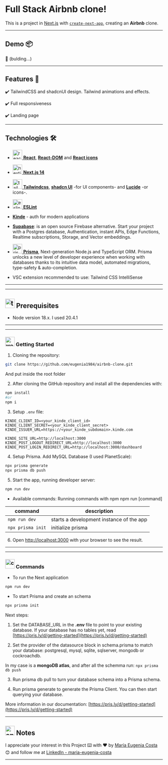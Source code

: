 #  Full Stack Airbnb clone!

This is a project in [Next.js](https://nextjs.org/) with [`create-next-app`](https://github.com/vercel/next.js/tree/canary/packages/create-next-app), creating an **Airbnb** clone.


---

## Demo 📦

📌 (bulding...)

---

## Features 📢


✔️ TailwindCSS and shadcnUI design. Tailwind animations and effects.

✔️ Full responsiveness

✔️ Landing page


---

## Technologies 🛠️


- [<img width="30" height="30" src="https://img.icons8.com/plasticine/30/react.png" alt="react"/> **React**](https://react.dev/), [**React-DOM**](https://www.npmjs.com/package/react-dom) and  [**React icons**](https://react-icons.github.io/react-icons/)

- [<img width="30" height="30" src="https://img.icons8.com/fluency-systems-regular/30/nextjs.png" alt="nextjs"/> **Next.js 14**](https://nextjs.org/)

- [<img width="30" height="30" src="https://img.icons8.com/color/30/tailwindcss.png" alt="tailwindcss"/> **Tailwindcss**](https://tailwindcss.com/), [**shadcn UI**](https://ui.shadcn.com/) -for UI components- and [**Lucide**](https://lucide.dev/) -or icons-.

- [<img width="30" height="30" src="https://img.icons8.com/color/30/eslint.png" alt="eslint"/> **ESLint**](https://eslint.org/)

- [**Kinde**](https://kinde.com/) - auth for modern applications

- [**Supabase**](https://supabase.com/):  is an open source Firebase alternative. Start your project with a Postgres database, Authentication, instant APIs, Edge Functions, Realtime subscriptions, Storage, and Vector embeddings.

- [<img width="30" height="30" src="https://img.icons8.com/ios/30/prisma-orm.png" alt="prisma orm"/> **Prisma**](https://www.prisma.io/), Next-generation Node.js and TypeScript ORM. Prisma unlocks a new level of developer experience when working with databases thanks to its intuitive data model, automated migrations, type-safety & auto-completion.


- VSC extension recommended to use: Tailwind CSS IntelliSense

---
---

## <img width="30" height="30" src="https://img.icons8.com/nolan/30/todo-list.png" alt="todo-list"/> Prerequisites

- Node version 18.x. I used 20.4.1

---
---


### <img width="30" height="30" src="https://img.icons8.com/dusk/30/workstation.png" alt="workstation"/>  Getting Started

1. Cloning the repository: 

```BASH
git clone https://github.com/eugenia1984/airbnb-clone.git
```

And put inside the root folder

2. After cloning the GitHub repository and install all the dependencies with:

```BASH
npm install
#or
npm i
``` 

3. Setup ``.env`` file:

```
KINDE_CLIENT_ID=<your_kinde_client_id>
KINDE_CLIENT_SECRET=<your_kinde_client_secret>
KINDE_ISSUER_URL=https://<your_kinde_subdomain>.kinde.com

KINDE_SITE_URL=http://localhost:3000
KINDE_POST_LOGOUT_REDIRECT_URL=http://localhost:3000
KINDE_POST_LOGIN_REDIRECT_URL=http://localhost:3000/dashboard
```

4. Setup Prisma. Add MySQL Database (I used PlanetScale):

```BASH
npx prisma generate
npx prisma db push
```

5. Start the app, running developer server:

```BASH
npm run dev
```

- Available commands: Running commands with npm npm run [command]

| command | description |
| ------- | ----------- |
| `npm run dev` | starts a development instance of the app |
| `npx prisma init` | initialize prisma|

6. Open [http://localhost:3000](http://localhost:3000) with your browser to see the result.


---
---

### <img width="30" height="30" src="https://img.icons8.com/color/30/command-line.png" alt="command-line"/> Commands

- To run the Next application

```BASH
npm run dev
``` 

- To start Prisma and create an schema

```BASH
npx prisma init
``` 

Next steps:

1. Set the DATABASE_URL in the **.env** file to point to your existing database. If your database has no tables yet, read [https://pris.ly/d/getting-started](https://pris.ly/d/getting-started)

2. Set the provider of the datasource block in schema.prisma to match your database: postgresql, mysql, sqlite, sqlserver, mongodb or cockroachdb.

In my case is a **mongoDB atlas**, and after all the schemma run: `npx prisma db push`

3. Run prisma db pull to turn your database schema into a Prisma schema.

4. Run prisma generate to generate the Prisma Client. You can then start querying your database.

More information in our documentation: [https://pris.ly/d/getting-started](https://pris.ly/d/getting-started)


---



## <img width="30" height="30" src="https://img.icons8.com/dusk/30/apple-notes.png" alt="apple-notes"/> Notes

I appreciate your interest in this Project ⌨️ with ❤️ by [María Eugenia Costa](https://github.com/eugenia1984) 😊 and follow me at [LinkedIn - maria-eugenia-costa](https://www.linkedin.com/in/maria-eugenia-costa/)

---

